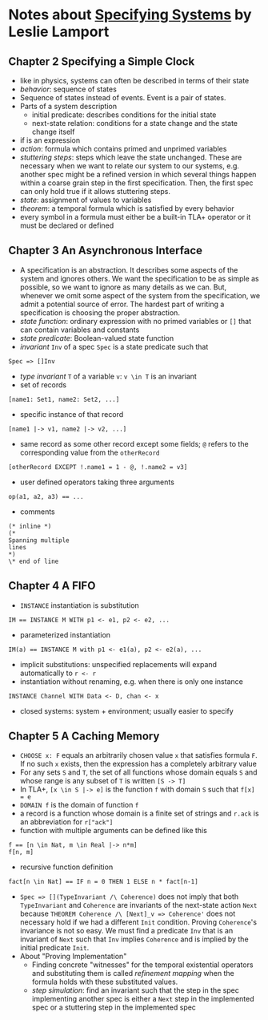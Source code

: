 # Notes about [Specifying Systems](https://lamport.azurewebsites.net/tla/book.html?back-link=learning.html#book) by Leslie Lamport

## Chapter 2 Specifying a Simple Clock

- like in physics, systems can often be described in terms of their state
- *behavior*: sequence of states
- Sequence of states instead of events. Event is a pair of states.
- Parts of a system description
    - initial predicate: describes conditions for the initial state
    - next-state relation: conditions for a state change and the state change
      itself
- if is an expression
- *action*: formula which contains primed and unprimed variables
- *stuttering steps*: steps which leave the state unchanged. These are necessary
  when we want to relate our system to our systems, e.g. another spec might be a
  refined version in which several things happen within a coarse grain step in
  the first specification. Then, the first spec can only hold true if it allows
  stuttering steps.
- *state*: assignment of values to variables
- *theorem*: a temporal formula which is satisfied by every behavior
- every symbol in a formula must either be a built-in TLA+ operator or it must
  be declared or defined


## Chapter 3 An Asynchronous Interface

- A specification is an abstraction. It describes some aspects of the system and
  ignores others. We want the specification to be as simple as possible, so we
  want to ignore as many details as we can. But, whenever we omit some aspect of
  the system from the specification, we admit a potential source of error. The
  hardest part of writing a specification is choosing the proper abstraction.
- *state function*: ordinary expression with no primed variables or `[]` that
  can contain variables and constants
- *state predicate*: Boolean-valued state function
- *invariant* `Inv` of a spec `Spec` is a state predicate such that
```
Spec => []Inv
```
- *type invariant* `T` of a variable `v`: `v \in T` is an invariant
- set of records
```
[name1: Set1, name2: Set2, ...]
```
- specific instance of that record
```
[name1 |-> v1, name2 |-> v2, ...]
```
- same record as some other record except some fields; `@` refers to the
  corresponding value from the `otherRecord`
```
[otherRecord EXCEPT !.name1 = 1 - @, !.name2 = v3]
```
- user defined operators taking three arguments
```
op(a1, a2, a3) == ...
```
- comments
```
(* inline *)
(*
Spanning multiple
lines
*)
\* end of line
```


## Chapter 4 A FIFO

- `INSTANCE` instantiation is substitution
```
IM == INSTANCE M WITH p1 <- e1, p2 <- e2, ...
```
- parameterized instantiation
```
IM(a) == INSTANCE M with p1 <- e1(a), p2 <- e2(a), ...
```
- implicit substitutions: unspecified replacements will expand automatically to `r <- r`
- instantiation without renaming, e.g. when there is only one instance
```
INSTANCE Channel WITH Data <- D, chan <- x
```
- closed systems: system + environment; usually easier to specify


## Chapter 5 A Caching Memory

- `CHOOSE x: F` equals an arbitrarily chosen value `x` that satisfies formula
  `F`. If no such `x` exists, then the expression has a completely arbitrary
  value
- For any sets `S` and `T`, the set of all functions whose domain equals `S` and
  whose range is any subset of `T` is written `[S -> T]`
- In TLA+, `[x \in S |-> e]` is the function `f` with domain `S` such that `f[x]
  = e`
- `DOMAIN f` is the domain of function `f`
- a record is a function whose domain is a finite set of strings and `r.ack` is
  an abbreviation for `r["ack"]`
- function with multiple arguments can be defined like this
```
f == [n \in Nat, m \in Real |-> n*m]
f[n, m]
```
- recursive function definition
```
fact[n \in Nat] == IF n = 0 THEN 1 ELSE n * fact[n-1]
```
- `Spec => [](TypeInvariant /\ Coherence)` does not imply that both
  `TypeInvariant` and `Coherence` are invariants of the next-state action `Next`
  because `THEOREM Coherence /\ [Next]_v => Coherence'` does not necessary hold
  if we had a different `Init` condition. Proving `Coherence`'s invariance is
  not so easy.  We must find a predicate `Inv` that is an invariant of `Next`
  such that `Inv` implies `Coherence` and is implied by the initial predicate
  `Init`.
- About "Proving Implementation"
    - Finding concrete "witnesses" for the temporal existential operators and
      substituting them is called *refinement mapping* when the formula holds
      with these substituted values.
    - *step simulation*: find an invariant such that the step in the spec
      implementing another spec is either a `Next` step in the implemented spec
      or a stuttering step in the implemented spec
